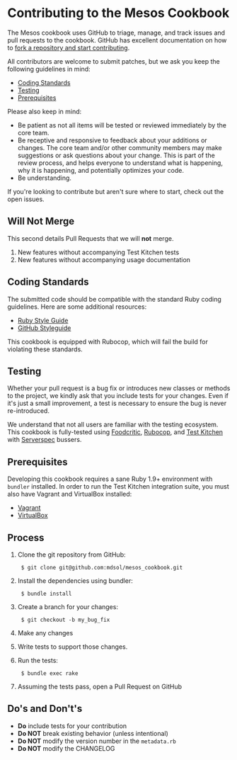 Contributing to the Mesos Cookbook
====================================
The Mesos cookbook uses GitHub to triage, manage, and track issues and pull
requests to the cookbook. GitHub has excellent documentation on how to
[fork a repository and start contributing](https://help.github.com/articles/fork-a-repo.).

All contributors are welcome to submit patches, but we ask you keep the
following guidelines in mind:

- [Coding Standards](#coding-standards)
- [Testing](#testing)
- [Prerequisites](#prerequisites)

Please also keep in mind:

- Be patient as not all items will be tested or reviewed immediately by the core
team.
- Be receptive and responsive to feedback about your additions or changes. The
core team and/or other community members may make suggestions or ask questions
about your change. This is part of the review process, and helps everyone to
understand what is happening, why it is happening, and potentially optimizes
your code.
- Be understanding.

If you're looking to contribute but aren't sure where to start, check out the
open issues.


Will Not Merge
--------------
This second details Pull Requests that we will **not** merge.

1. New features without accompanying Test Kitchen tests
1. New features without accompanying usage documentation


Coding Standards
----------------
The submitted code should be compatible with the standard Ruby coding guidelines.
Here are some additional resources:

- [Ruby Style Guide](https://github.com/bbatsov/ruby-style-guide)
- [GitHub Styleguide](https://github.com/styleguide/ruby)

This cookbook is equipped with Rubocop, which will fail the build for violating
these standards.


Testing
-------
Whether your pull request is a bug fix or introduces new classes or methods to the
project, we kindly ask that you include tests for your changes. Even if it's just a
small improvement, a test is necessary to ensure the bug is never re-introduced.

We understand that not all users are familiar with the testing ecosystem. This cookbook
is fully-tested using [Foodcritic](https://github.com/acrmp/foodcritic),
[Rubocop](https://github.com/bbatsov/rubocop), and
[Test Kitchen](https://github.com/test-kitchen/test-kitchen) with
[Serverspec](https://github.com/serverspec/serverspec) bussers.


Prerequisites
-------------
Developing this cookbook requires a sane Ruby 1.9+ environment with `bundler` installed.
In order to run the Test Kitchen integration suite, you must also have Vagrant and
VirtualBox installed:

- [Vagrant](https://vagrantup.com)
- [VirtualBox](https://virtualbox.org)


Process
-------
1. Clone the git repository from GitHub:

        $ git clone git@github.com:mdsol/mesos_cookbook.git

2. Install the dependencies using bundler:

        $ bundle install

3. Create a branch for your changes:

        $ git checkout -b my_bug_fix

4. Make any changes
5. Write tests to support those changes.
6. Run the tests:

        $ bundle exec rake

7. Assuming the tests pass, open a Pull Request on GitHub


Do's and Don't's
----------------
- **Do** include tests for your contribution
- **Do NOT** break existing behavior (unless intentional)
- **Do NOT** modify the version number in the `metadata.rb`
- **Do NOT** modify the CHANGELOG
